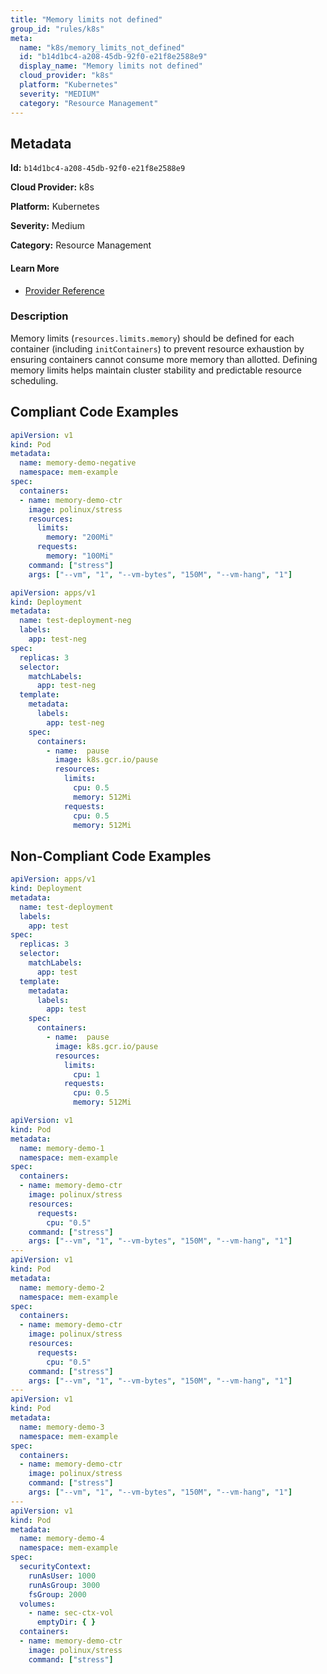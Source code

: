 ```yaml
---
title: "Memory limits not defined"
group_id: "rules/k8s"
meta:
  name: "k8s/memory_limits_not_defined"
  id: "b14d1bc4-a208-45db-92f0-e21f8e2588e9"
  display_name: "Memory limits not defined"
  cloud_provider: "k8s"
  platform: "Kubernetes"
  severity: "MEDIUM"
  category: "Resource Management"
---
```

## Metadata

**Id:** `b14d1bc4-a208-45db-92f0-e21f8e2588e9`

**Cloud Provider:** k8s

**Platform:** Kubernetes

**Severity:** Medium

**Category:** Resource Management

#### Learn More

 - [Provider Reference](https://kubernetes.io/docs/tasks/configure-pod-container/assign-memory-resource/)

### Description

 Memory limits (`resources.limits.memory`) should be defined for each container (including `initContainers`) to prevent resource exhaustion by ensuring containers cannot consume more memory than allotted. Defining memory limits helps maintain cluster stability and predictable resource scheduling.


## Compliant Code Examples
```yaml
apiVersion: v1
kind: Pod
metadata:
  name: memory-demo-negative
  namespace: mem-example
spec:
  containers:
  - name: memory-demo-ctr
    image: polinux/stress
    resources:
      limits:
        memory: "200Mi"
      requests:
        memory: "100Mi"
    command: ["stress"]
    args: ["--vm", "1", "--vm-bytes", "150M", "--vm-hang", "1"]

```

```yaml
apiVersion: apps/v1
kind: Deployment
metadata:
  name: test-deployment-neg
  labels:
    app: test-neg
spec:
  replicas: 3
  selector:
    matchLabels:
      app: test-neg
  template:
    metadata:
      labels:
        app: test-neg
    spec:
      containers:
        - name:  pause
          image: k8s.gcr.io/pause
          resources:
            limits:
              cpu: 0.5
              memory: 512Mi
            requests:
              cpu: 0.5
              memory: 512Mi

```
## Non-Compliant Code Examples
```yaml
apiVersion: apps/v1
kind: Deployment
metadata:
  name: test-deployment
  labels:
    app: test
spec:
  replicas: 3
  selector:
    matchLabels:
      app: test
  template:
    metadata:
      labels:
        app: test
    spec:
      containers:
        - name:  pause
          image: k8s.gcr.io/pause
          resources:
            limits:
              cpu: 1
            requests:
              cpu: 0.5
              memory: 512Mi

```

```yaml
apiVersion: v1
kind: Pod
metadata:
  name: memory-demo-1
  namespace: mem-example
spec:
  containers:
  - name: memory-demo-ctr
    image: polinux/stress
    resources:
      requests:
        cpu: "0.5"
    command: ["stress"]
    args: ["--vm", "1", "--vm-bytes", "150M", "--vm-hang", "1"]
---
apiVersion: v1
kind: Pod
metadata:
  name: memory-demo-2
  namespace: mem-example
spec:
  containers:
  - name: memory-demo-ctr
    image: polinux/stress
    resources:
      requests:
        cpu: "0.5"
    command: ["stress"]
    args: ["--vm", "1", "--vm-bytes", "150M", "--vm-hang", "1"]
---
apiVersion: v1
kind: Pod
metadata:
  name: memory-demo-3
  namespace: mem-example
spec:
  containers:
  - name: memory-demo-ctr
    image: polinux/stress
    command: ["stress"]
    args: ["--vm", "1", "--vm-bytes", "150M", "--vm-hang", "1"]
---
apiVersion: v1
kind: Pod
metadata:
  name: memory-demo-4
  namespace: mem-example
spec:
  securityContext:
    runAsUser: 1000
    runAsGroup: 3000
    fsGroup: 2000
  volumes:
    - name: sec-ctx-vol
      emptyDir: { }
  containers:
  - name: memory-demo-ctr
    image: polinux/stress
    command: ["stress"]

```